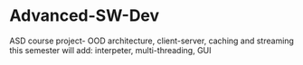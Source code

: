 # Advanced-SW-Dev
ASD course project- OOD architecture, client-server, caching and streaming
this semester will add: interpeter, multi-threading, GUI
